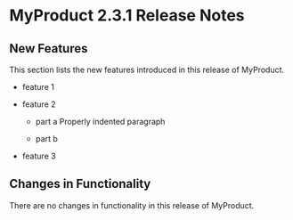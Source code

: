 # MyProduct 2.3.1 Release Notes

## New Features

This section lists the new features introduced in this release of MyProduct.

- feature 1
- feature 2
   - part a
           Properly indented paragraph

    - part b

- feature 3


## Changes in Functionality

There are no changes in functionality in this release of MyProduct.